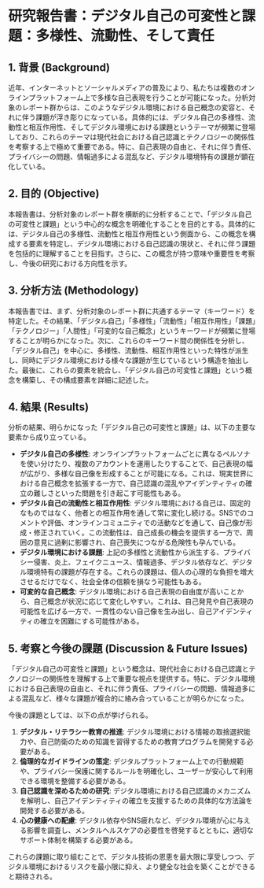 # 研究報告書：デジタル自己の可変性と課題：多様性、流動性、そして責任

## 1. 背景 (Background)

近年、インターネットとソーシャルメディアの普及により、私たちは複数のオンラインプラットフォーム上で多様な自己表現を行うことが可能になった。分析対象のレポート群からは、このようなデジタル環境における自己概念の変容と、それに伴う課題が浮き彫りになっている。具体的には、デジタル自己の多様性、流動性と相互作用性、そしてデジタル環境における課題というテーマが頻繁に登場しており、これらのテーマは現代社会における自己認識とテクノロジーの関係性を考察する上で極めて重要である。特に、自己表現の自由と、それに伴う責任、プライバシーの問題、情報過多による混乱など、デジタル環境特有の課題が顕在化している。

## 2. 目的 (Objective)

本報告書は、分析対象のレポート群を横断的に分析することで、「デジタル自己の可変性と課題」という中心的な概念を明確化することを目的とする。具体的には、デジタル自己の多様性、流動性と相互作用性という側面から、この概念を構成する要素を特定し、デジタル環境における自己認識の現状と、それに伴う課題を包括的に理解することを目指す。さらに、この概念が持つ意味や重要性を考察し、今後の研究における方向性を示す。

## 3. 分析方法 (Methodology)

本報告書では、まず、分析対象のレポート群に共通するテーマ（キーワード）を特定した。その結果、「デジタル自己」「多様性」「流動性」「相互作用性」「課題」「テクノロジー」「人間性」「可変的な自己概念」というキーワードが頻繁に登場することが明らかになった。次に、これらのキーワード間の関係性を分析し、「デジタル自己」を中心に、多様性、流動性、相互作用性といった特性が派生し、同時にデジタル環境における様々な課題が生じているという構造を抽出した。最後に、これらの要素を統合し、「デジタル自己の可変性と課題」という概念を構築し、その構成要素を詳細に記述した。

## 4. 結果 (Results)

分析の結果、明らかになった「デジタル自己の可変性と課題」は、以下の主要な要素から成り立っている。

- **デジタル自己の多様性**: オンラインプラットフォームごとに異なるペルソナを使い分けたり、複数のアカウントを運用したりすることで、自己表現の幅が広がり、多様な自己像を形成することが可能になる。これは、現実世界における自己概念を拡張する一方で、自己認識の混乱やアイデンティティの確立の難しさといった問題を引き起こす可能性もある。
- **デジタル自己の流動性と相互作用性**: デジタル環境における自己は、固定的なものではなく、他者との相互作用を通して常に変化し続ける。SNSでのコメントや評価、オンラインコミュニティでの活動などを通して、自己像が形成・修正されていく。この流動性は、自己成長の機会を提供する一方で、周囲の意見に過剰に影響され、自己喪失につながる危険性も孕んでいる。
- **デジタル環境における課題**: 上記の多様性と流動性から派生する、プライバシー侵害、炎上、フェイクニュース、情報過多、デジタル依存など、デジタル環境特有の課題が存在する。これらの課題は、個人の心理的な負担を増大させるだけでなく、社会全体の信頼を損なう可能性もある。
- **可変的な自己概念**: デジタル環境における自己表現の自由度が高いことから、自己概念が状況に応じて変化しやすい。これは、自己発見や自己表現の可能性を広げる一方で、一貫性のない自己像を生み出し、自己アイデンティティの確立を困難にする可能性がある。

## 5. 考察と今後の課題 (Discussion & Future Issues)

「デジタル自己の可変性と課題」という概念は、現代社会における自己認識とテクノロジーの関係性を理解する上で重要な視点を提供する。特に、デジタル環境における自己表現の自由と、それに伴う責任、プライバシーの問題、情報過多による混乱など、様々な課題が複合的に絡み合っていることが明らかになった。

今後の課題としては、以下の点が挙げられる。

1.  **デジタル・リテラシー教育の推進**: デジタル環境における情報の取捨選択能力や、自己防衛のための知識を習得するための教育プログラムを開発する必要がある。
2.  **倫理的なガイドラインの策定**: デジタルプラットフォーム上での行動規範や、プライバシー保護に関するルールを明確化し、ユーザーが安心して利用できる環境を整備する必要がある。
3.  **自己認識を深めるための研究**: デジタル環境における自己認識のメカニズムを解明し、自己アイデンティティの確立を支援するための具体的な方法論を開発する必要がある。
4.  **心の健康への配慮**: デジタル依存やSNS疲れなど、デジタル環境が心に与える影響を調査し、メンタルヘルスケアの必要性を啓発するとともに、適切なサポート体制を構築する必要がある。

これらの課題に取り組むことで、デジタル技術の恩恵を最大限に享受しつつ、デジタル環境におけるリスクを最小限に抑え、より健全な社会を築くことができると期待される。
